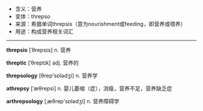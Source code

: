 - <span class="definition">含义：营养</span>
- <span class="definition">变体：threpso</span>
- <span class="definition">来源：希腊单词threpsis（意为nourishment或feeding，即营养或喂养）</span>
- <span class="definition">用途：构成营养相关词汇</span>

---

<span class="vocabulary">**threpsis**</span> [ˈθrepsɪs] n. 营养

<span class="vocabulary">**threptic**</span> [ˈθreptɪk] adj. 营养的

<span class="vocabulary">**threpsology**</span> [θrep'sɒlədʒi] n. 营养学

<span class="vocabulary">**athrepsy**</span> [ˈæθrepsi] n. 婴儿萎缩（症），消瘦，营养不足，营养缺乏症

<span class="vocabulary">**arthrepsology**</span> [ˌæθrep'sɒlәdʒi] n. 营养障碍学

